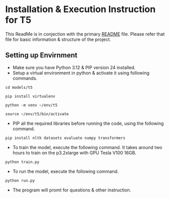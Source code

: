 # Installation & Execution Instruction for T5
This ReadMe is in conjection with the primary [README](../../README.md) file. Please refer that file for basic information & structure of the project.

## Setting up Envirnment
* Make sure you have Python 3.12 & PIP version 24 installed.
* Setup a virtual environment in python & activate it using following commands.

`cd models/t5`

`pip install virtualenv`

`python -m venv ~/env/t5`

`source ~/env/t5/bin/activate`

* PIP all the required libraries before running the code, using the following command.

`pip install nltk datasets evaluate numpy transformers`

* To train the model, execute the following command. It takes around two hours to train on the p3.2xlarge with GPU Tesla V100 16GB.

`python train.py`

* To run the model, execute the following command. 

`python run.py`

* The program will promt for questions & other instruction.
